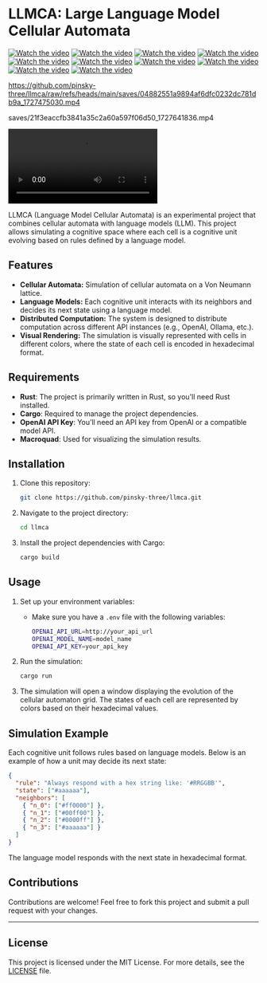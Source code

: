 
# LLMCA: Large Language Model Cellular Automata

[![Watch the video](https://raw.githubusercontent.com/username/repository/branch/path/to/thumbnail.jpg)](saves/21f3eaccfb3841a35c2a60a597f06d50_1727826848.mp4)
[![Watch the video](https://raw.githubusercontent.com/username/repository/branch/path/to/thumbnail.jpg)](saves/b0f16e50d0c469441c2e2e09ceab8bb4_1720554721.mp4)
[![Watch the video](https://raw.githubusercontent.com/username/repository/branch/path/to/thumbnail.jpg)](saves/3f43596b26cc29274c67b271c7a840ef_1719038138.mp4)
[![Watch the video](https://raw.githubusercontent.com/username/repository/branch/path/to/thumbnail.jpg)](saves/31f4debe9c9e2233dd6bd803614f5233_1728006302.mp4)
[![Watch the video](https://raw.githubusercontent.com/username/repository/branch/path/to/thumbnail.jpg)](saves/4c42aeae66cac878b21b83a217a4928c_1719265698.mp4)
[![Watch the video](https://raw.githubusercontent.com/username/repository/branch/path/to/thumbnail.jpg)](saves/21f3eaccfb3841a35c2a60a597f06d50_1727706668.mp4)
[![Watch the video](https://raw.githubusercontent.com/username/repository/branch/path/to/thumbnail.jpg)](saves/b0d01a0d24c35780b62805c63e5fb573_1718658527.mp4)
[![Watch the video](https://raw.githubusercontent.com/username/repository/branch/path/to/thumbnail.jpg)](saves/b0f16e50d0c469441c2e2e09ceab8bb4_1727470870.mp4)
[![Watch the video](https://raw.githubusercontent.com/username/repository/branch/path/to/thumbnail.jpg)](saves/21f3eaccfb3841a35c2a60a597f06d50_1727641836.mp4)
[![Watch the video](https://raw.githubusercontent.com/username/repository/branch/path/to/thumbnail.jpg)](https://github.com/pinsky-three/llmca/raw/refs/heads/main/saves/04882551a9894af6dfc0232dc781db9a_1727475030.mp4)


https://github.com/pinsky-three/llmca/raw/refs/heads/main/saves/04882551a9894af6dfc0232dc781db9a_1727475030.mp4

saves/21f3eaccfb3841a35c2a60a597f06d50_1727641836.mp4

<video controls src="https://github.com/pinsky-three/llmca/raw/refs/heads/main/saves/04882551a9894af6dfc0232dc781db9a_1727475030.mp4" title="saves/21f3eaccfb3841a35c2a60a597f06d50_1727826848.mp4"></video>

<!-- <video controls src="saves/21f3eaccfb3841a35c2a60a597f06d50_1727826848.mp4" title="Title"></video> <video controls src="saves/b0f16e50d0c469441c2e2e09ceab8bb4_1720554721.mp4" title="Title"></video> <video controls src="saves/3f43596b26cc29274c67b271c7a840ef_1719038138.mp4" title="Title"></video> <video controls src="saves/31f4debe9c9e2233dd6bd803614f5233_1728006302.mp4" title="Title"></video> <video controls src="saves/4c42aeae66cac878b21b83a217a4928c_1719265698.mp4" title="Title"></video> <video controls src="saves/21f3eaccfb3841a35c2a60a597f06d50_1727706668.mp4" title="Title"></video> <video controls src="saves/b0d01a0d24c35780b62805c63e5fb573_1718658527.mp4" title="Title"></video> <video controls src="saves/b0f16e50d0c469441c2e2e09ceab8bb4_1727470870.mp4" title="Title"></video> <video controls src="saves/21f3eaccfb3841a35c2a60a597f06d50_1727641836.mp4" title="Title"></video>
 -->


LLMCA (Language Model Cellular Automata) is an experimental project that combines cellular automata with language models (LLM). This project allows simulating a cognitive space where each cell is a cognitive unit evolving based on rules defined by a language model.

## Features

- **Cellular Automata:** Simulation of cellular automata on a Von Neumann lattice.
- **Language Models:** Each cognitive unit interacts with its neighbors and decides its next state using a language model.
- **Distributed Computation:** The system is designed to distribute computation across different API instances (e.g., OpenAI, Ollama, etc.).
- **Visual Rendering:** The simulation is visually represented with cells in different colors, where the state of each cell is encoded in hexadecimal format.

## Requirements

- **Rust**: The project is primarily written in Rust, so you'll need Rust installed.
- **Cargo**: Required to manage the project dependencies.
- **OpenAI API Key**: You’ll need an API key from OpenAI or a compatible model API.
- **Macroquad**: Used for visualizing the simulation results.

## Installation

1. Clone this repository:
    ```bash
    git clone https://github.com/pinsky-three/llmca.git
    ```
2. Navigate to the project directory:
    ```bash
    cd llmca
    ```
3. Install the project dependencies with Cargo:
    ```bash
    cargo build
    ```

## Usage

1. Set up your environment variables:
    - Make sure you have a `.env` file with the following variables:
        ```bash
        OPENAI_API_URL=http://your_api_url
        OPENAI_MODEL_NAME=model_name
        OPENAI_API_KEY=your_api_key
        ```

2. Run the simulation:
    ```bash
    cargo run
    ```

3. The simulation will open a window displaying the evolution of the cellular automaton grid. The states of each cell are represented by colors based on their hexadecimal values.

## Simulation Example

Each cognitive unit follows rules based on language models. Below is an example of how a unit may decide its next state:

```json
{
  "rule": "Always respond with a hex string like: '#RRGGBB'",
  "state": ["#aaaaaa"],
  "neighbors": [
    { "n_0": ["#ff0000"] },
    { "n_1": ["#00ff00"] },
    { "n_2": ["#0000ff"] },
    { "n_3": ["#aaaaaa"] }
  ]
}
```

The language model responds with the next state in hexadecimal format.

## Contributions

Contributions are welcome! Feel free to fork this project and submit a pull request with your changes.

---

## License

This project is licensed under the MIT License. For more details, see the [LICENSE](./LICENSE) file.
